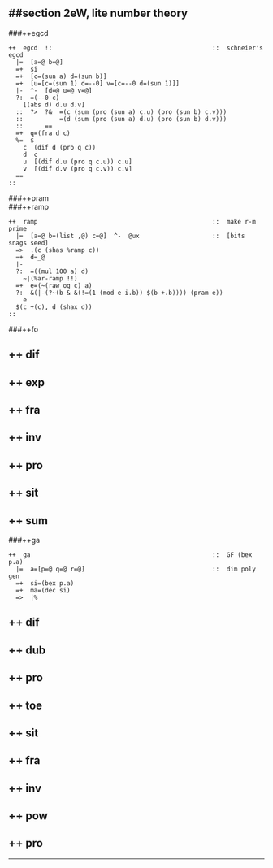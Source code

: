 ##section 2eW, lite number theory           
---

###++egcd   

```
++  egcd  !:                                            ::  schneier's egcd
  |=  [a=@ b=@]
  =+  si
  =+  [c=(sun a) d=(sun b)]
  =+  [u=[c=(sun 1) d=--0] v=[c=--0 d=(sun 1)]]
  |-  ^-  [d=@ u=@ v=@]
  ?:  =(--0 c)
    [(abs d) d.u d.v]
  ::  ?>  ?&  =(c (sum (pro (sun a) c.u) (pro (sun b) c.v)))
  ::          =(d (sum (pro (sun a) d.u) (pro (sun b) d.v)))
  ::      ==
  =+  q=(fra d c)
  %=  $
    c  (dif d (pro q c))
    d  c
    u  [(dif d.u (pro q c.u)) c.u]
    v  [(dif d.v (pro q c.v)) c.v]
  ==
::
```
###++pram   
###++ramp   

```
++  ramp                                                ::  make r-m prime
  |=  [a=@ b=(list ,@) c=@]  ^-  @ux                    ::  [bits snags seed]
  =>  .(c (shas %ramp c))
  =+  d=_@
  |-
  ?:  =((mul 100 a) d)
    ~|(%ar-ramp !!)
  =+  e=(~(raw og c) a)
  ?:  &(|-(?~(b & &(!=(1 (mod e i.b)) $(b +.b)))) (pram e))
    e
  $(c +(c), d (shax d))
::
```
###++fo     
##  ++  dif
##  ++  exp
##  ++  fra
##  ++  inv
##  ++  pro
##  ++  sit
##  ++  sum
###++ga     

```
++  ga                                                  ::  GF (bex p.a)
  |=  a=[p=@ q=@ r=@]                                   ::  dim poly gen
  =+  si=(bex p.a)
  =+  ma=(dec si)
  =>  |%
```
##      ++  dif 
##      ++  dub 
##      ++  pro 
##      ++  toe 
##      ++  sit 
##  ++  fra     
##  ++  inv     
##  ++  pow     
##  ++  pro     

---
